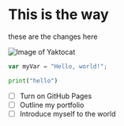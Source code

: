 # This is the way

these are the changes here

![Image of Yaktocat](https://octodex.github.com/images/yaktocat.png)

``` javascript
var myVar = "Hello, world!";
```
``` python
print("hello")
```

- [ ] Turn on GitHub Pages
- [ ] Outline my portfolio
- [ ] Introduce myself to the world

